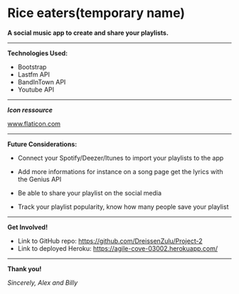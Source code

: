 # Rice eaters(temporary name)

**A social music app to create and share your playlists.**

-------------------------------------------------------------------------------------------

**Technologies Used:**

- Bootstrap
- Lastfm API
- BandInTown API
- Youtube API

-------------------------------------------------------------------------------------------

***Icon ressource***

www.flaticon.com


-------------------------------------------------------------------------------------------
**Future Considerations:**

- Connect your Spotify/Deezer/Itunes to import your playlists to the app

- Add more informations for instance on a song page get the lyrics with the Genius API

- Be able to share your playlist on the social media 

- Track your playlist popularity, know how many people save your playlist

-------------------------------------------------------------------------------------------

**Get Involved!**

- Link to GitHub repo: https://github.com/DreissenZulu/Project-2
- Link to deployed Heroku: https://agile-cove-03002.herokuapp.com/

-------------------------------------------------------------------------------------------

**Thank you!**

*Sincerely, Alex and Billy*

